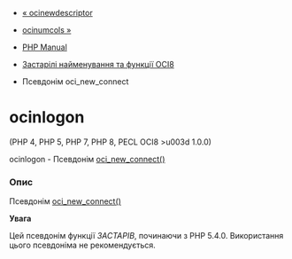 - [« ocinewdescriptor](function.ocinewdescriptor.md)
- [ocinumcols »](function.ocinumcols.md)

- [PHP Manual](index.md)
- [Застарілі найменування та функції OCI8](oldaliases.oci8.md)
- Псевдонім oci_new_connect

# ocinlogon

(PHP 4, PHP 5, PHP 7, PHP 8, PECL OCI8 \>u003d 1.0.0)

ocinlogon - Псевдонім [oci_new_connect()](function.oci-new-connect.md)

### Опис

Псевдонім [oci_new_connect()](function.oci-new-connect.md)

**Увага**

Цей псевдонім функції *ЗАСТАРІВ*, починаючи з PHP 5.4.0. Використання
цього псевдоніма не рекомендується.
